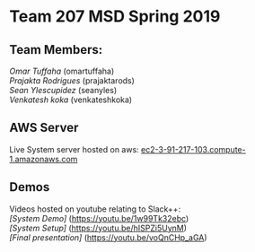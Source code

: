 # Team 207 MSD Spring 2019

## Team Members:
*Omar Tuffaha* (omartuffaha)\
*Prajakta Rodrigues* (prajaktarods)\
*Sean Ylescupidez* (seanyles)\
*Venkatesh koka* (venkateshkoka)

## AWS Server
Live System server hosted on aws: [ec2-3-91-217-103.compute-1.amazonaws.com](ec2-3-91-217-103.compute-1.amazonaws.com "AWS EC2 Server Instance")
 
## Demos
Videos hosted on youtube relating to Slack++: \
*[System Demo]* (https://youtu.be/1w99Tk32ebc) \
*[System Setup]* (https://youtu.be/hISPZi5UynM) \
*[Final presentation]* (https://youtu.be/voQnCHp_aGA)
